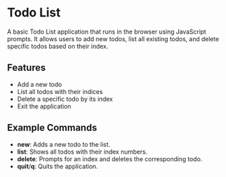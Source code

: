 # Todo List

A basic Todo List application that runs in the browser using JavaScript prompts. It allows users to add new todos, list all existing todos, and delete specific todos based on their index.

## Features

- Add a new todo
- List all todos with their indices
- Delete a specific todo by its index
- Exit the application

## Example Commands

- **new**: Adds a new todo to the list.
- **list**: Shows all todos with their index numbers.
- **delete**: Prompts for an index and deletes the corresponding todo.
- **quit**/**q**: Quits the application.
